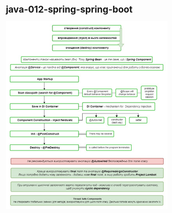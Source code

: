 # java-012-spring-spring-boot

![cheat sheet](https://raw.githubusercontent.com/xdpiqbx/java-012-spring-spring-boot/master/imgs/001%20Spring%20Boot.jpg)